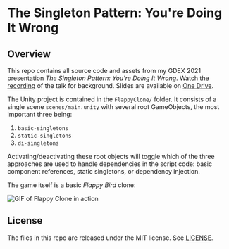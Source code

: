 # The Singleton Pattern: You're Doing It Wrong

## Overview

This repo contains all source code and assets from my GDEX 2021 presentation _The Singleton Pattern: You're Doing It Wrong_. Watch the [recording](https://1drv.ms/v/s!Apw9vDm6ePFBgupH_BBwqff2WtzR9w?e=JXvZ4p) of the talk for background. Slides are available on [One Drive](https://1drv.ms/p/s!Apw9vDm6ePFBgdJ2ImHZWF45mAWEOg?e=3wzH34).

The Unity project is contained in the `FlappyClone/` folder. It consists of a single scene `scenes/main.unity` with several root GameObjects, the most important three being:

1. `basic-singletons`
2. `static-singletons`
3. `di-singletons`

Activating/deactivating these root objects will toggle which of the three approaches are used to handle dependencies in the script code: basic component references, static singletons, or dependency injection.

The game itself is a basic _Flappy Bird_ clone:

![GIF of Flappy Clone in action](https://user-images.githubusercontent.com/8388785/133547844-c4fcb5ca-6642-4934-9199-1de3305d1a5a.gif)

## License

The files in this repo are released under the MIT license. See [LICENSE](./LICENSE).
